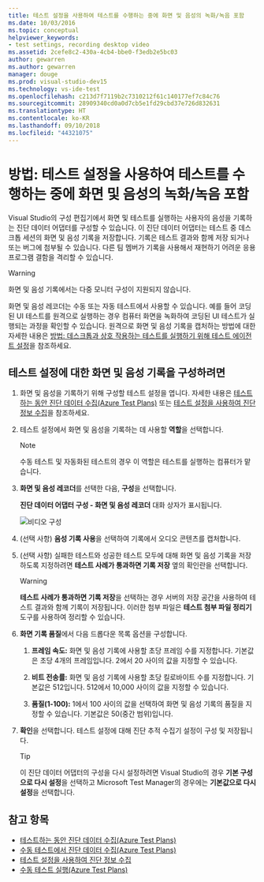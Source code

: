 ```yaml
---
title: 테스트 설정을 사용하여 테스트를 수행하는 중에 화면 및 음성의 녹화/녹음 포함
ms.date: 10/03/2016
ms.topic: conceptual
helpviewer_keywords:
- test settings, recording desktop video
ms.assetid: 2cefe8c2-430a-4cb4-bbe0-f3edb2e5bc03
author: gewarren
ms.author: gewarren
manager: douge
ms.prod: visual-studio-dev15
ms.technology: vs-ide-test
ms.openlocfilehash: c213d7f7119b2c7310212f61c140177ef7c84c76
ms.sourcegitcommit: 28909340cd0a0d7cb5e1fd29cbd37e726d832631
ms.translationtype: HT
ms.contentlocale: ko-KR
ms.lasthandoff: 09/10/2018
ms.locfileid: "44321075"
---
```

# <a name="how-to-include-recordings-of-the-screen-and-voice-during-tests-using-test-settings"></a>방법: 테스트 설정을 사용하여 테스트를 수행하는 중에 화면 및 음성의 녹화/녹음 포함

Visual Studio의 구성 편집기에서 화면 및 테스트를 실행하는 사용자의 음성을 기록하는 진단 데이터 어댑터를 구성할 수 있습니다. 이 진단 데이터 어댑터는 테스트 중 데스크톱 세션의 화면 및 음성 기록을 저장합니다. 기록은 테스트 결과와 함께 저장 되거나 또는 버그에 첨부될 수 있습니다. 다른 팀 멤버가 기록을 사용해서 재현하기 어려운 응용 프로그램 결함을 격리할 수 있습니다.

> [!WARNING]
> 화면 및 음성 기록에서는 다중 모니터 구성이 지원되지 않습니다.

화면 및 음성 레코더는 수동 또는 자동 테스트에서 사용할 수 있습니다. 예를 들어 코딩된 UI 테스트를 원격으로 실행하는 경우 컴퓨터 화면을 녹화하여 코딩된 UI 테스트가 실행되는 과정을 확인할 수 있습니다. 원격으로 화면 및 음성 기록을 캡처하는 방법에 대한 자세한 내용은 [방법: 데스크톱과 상호 작용하는 테스트를 실행하기 위해 테스트 에이전트 설정](../test/how-to-set-up-your-test-agent-to-run-tests-that-interact-with-the-desktop.md)을 참조하세요.

## <a name="to-configure-screen-and-voice-recording-for-your-test-settings"></a>테스트 설정에 대한 화면 및 음성 기록을 구성하려면

1.  화면 및 음성을 기록하기 위해 구성할 테스트 설정을 엽니다. 자세한 내용은 [테스트하는 동안 진단 데이터 수집(Azure Test Plans)](/azure/devops/test/collect-diagnostic-data?view=vsts) 또는 [테스트 설정을 사용하여 진단 정보 수집](../test/collect-diagnostic-information-using-test-settings.md)을 참조하세요.

2.  테스트 설정에서 화면 및 음성을 기록하는 데 사용할 **역할**을 선택합니다.

    > [!NOTE]
    > 수동 테스트 및 자동화된 테스트의 경우 이 역할은 테스트를 실행하는 컴퓨터가 맡습니다.

3.  **화면 및 음성 레코더**를 선택한 다음, **구성**을 선택합니다.

     **진단 데이터 어댑터 구성 - 화면 및 음성 레코더** 대화 상자가 표시됩니다.

     ![비디오 구성](../test/media/testsettingvideoconfiggdr.png)

4.  (선택 사항) **음성 기록 사용**을 선택하여 기록에서 오디오 콘텐츠를 캡처합니다.

5.  (선택 사항) 실패한 테스트와 성공한 테스트 모두에 대해 화면 및 음성 기록을 저장하도록 지정하려면 **테스트 사례가 통과하면 기록 저장** 옆의 확인란을 선택합니다.

    > [!WARNING]
    > **테스트 사례가 통과하면 기록 저장**을 선택하는 경우 서버의 저장 공간을 사용하여 테스트 결과와 함께 기록이 저장됩니다. 이러한 첨부 파일은 **테스트 첨부 파일 정리기** 도구를 사용하여 정리할 수 있습니다.

6.  **화면 기록 품질**에서 다음 드롭다운 목록 옵션을 구성합니다.

    1.  **프레임 속도:** 화면 및 음성 기록에 사용할 초당 프레임 수를 지정합니다. 기본값은 초당 4개의 프레임입니다. 2에서 20 사이의 값을 지정할 수 있습니다.

    2.  **비트 전송률:** 화면 및 음성 기록에 사용할 초당 킬로바이트 수를 지정합니다. 기본값은 512입니다. 512에서 10,000 사이의 값을 지정할 수 있습니다.

    3.  **품질(1-100):** 1에서 100 사이의 값을 선택하여 화면 및 음성 기록의 품질을 지정할 수 있습니다. 기본값은 50(중간 범위)입니다.

7.  **확인**을 선택합니다. 테스트 설정에 대해 진단 추적 수집기 설정이 구성 및 저장됩니다.

    > [!TIP]
    > 이 진단 데이터 어댑터의 구성을 다시 설정하려면 Visual Studio의 경우 **기본 구성으로 다시 설정**을 선택하고 Microsoft Test Manager의 경우에는 **기본값으로 다시 설정**을 선택합니다.

## <a name="see-also"></a>참고 항목

- [테스트하는 동안 진단 데이터 수집(Azure Test Plans)](/azure/devops/test/collect-diagnostic-data?view=vsts)
- [수동 테스트에서 진단 데이터 수집(Azure Test Plans)](/azure/devops/test/mtm/collect-more-diagnostic-data-in-manual-tests?view=vsts)
- [테스트 설정을 사용하여 진단 정보 수집](../test/collect-diagnostic-information-using-test-settings.md)
- [수동 테스트 실행(Azure Test Plans)](/azure/devops/test/run-manual-tests?view=vsts)